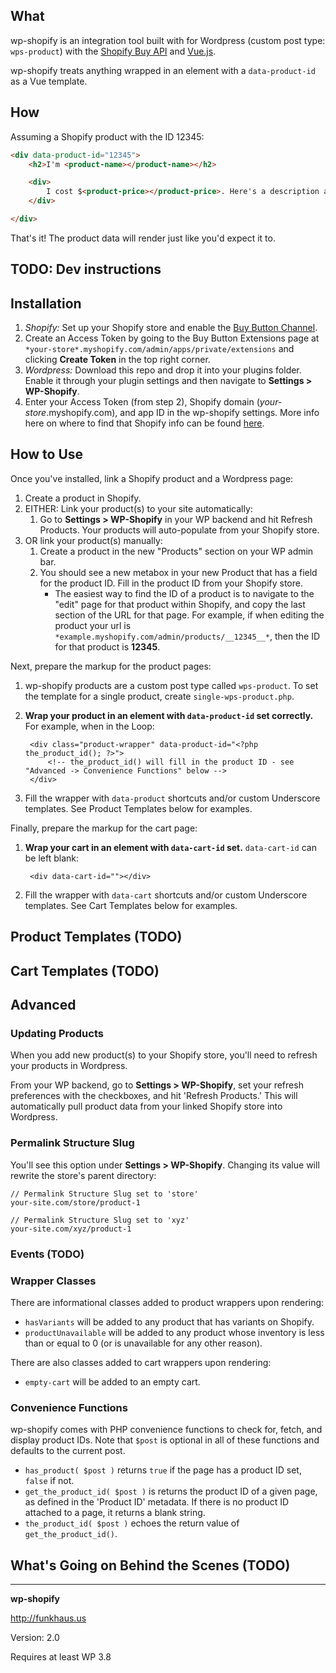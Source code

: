 ## What
wp-shopify is an integration tool built with for Wordpress (custom post type: `wps-product`) with the [Shopify Buy API](https://help.shopify.com/api/sdks/js-buy-sdk) and [Vue.js](https://vuejs.org/).

wp-shopify treats anything wrapped in an element with a `data-product-id` as a Vue template.

## How
Assuming a Shopify product with the ID 12345:

```html
<div data-product-id="12345">
    <h2>I'm <product-name></product-name></h2>

    <div>
        I cost $<product-price></product-price>. Here's a description about me: <product-description></product-description>
    </div>

</div>
```

That's it! The product data will render just like you'd expect it to.

## TODO: Dev instructions

## Installation

1. *Shopify:* Set up your Shopify store and enable the [Buy Button Channel](https://www.shopify.com/buy-button).
1. Create an Access Token by going to the Buy Button Extensions page at `*your-store*.myshopify.com/admin/apps/private/extensions` and clicking **Create Token** in the top right corner.
1. *Wordpress:* Download this repo and drop it into your plugins folder. Enable it through your plugin settings and then navigate to __Settings > WP-Shopify__.
1. Enter your Access Token (from step 2), Shopify domain (*your-store*.myshopify.com), and app ID in the wp-shopify settings. More info here on where to find that Shopify info can be found [here]( https://help.shopify.com/api/guides/api-credentials).

## How to Use
Once you've installed, link a Shopify product and a Wordpress page:

1. Create a product in Shopify.
1. EITHER: Link your product(s) to your site automatically:
    1. Go to __Settings > WP-Shopify__ in your WP backend and hit Refresh Products. Your products will auto-populate from your Shopify store.
1. OR link your product(s) manually:
    1. Create a product in the new "Products" section on your WP admin bar.
    1. You should see a new metabox in your new Product that has a field for the product ID. Fill in the product ID from your Shopify store.
        * The easiest way to find the ID of a product is to navigate to the "edit" page for that product within Shopify, and copy the last section of the URL for that page. For example, if when editing the product your url is `*example.myshopify.com/admin/products/__12345__*`, then the ID for that product is __12345__.

Next, prepare the markup for the product pages:

1. wp-shopify products are a custom post type called `wps-product`. To set the template for a single product, create `single-wps-product.php`.
1. **Wrap your product in an element with `data-product-id` set correctly.** For example, when in the Loop:

        <div class="product-wrapper" data-product-id="<?php the_product_id(); ?>">
            <!-- the_product_id() will fill in the product ID - see "Advanced -> Convenience Functions" below -->
        </div>
1. Fill the wrapper with `data-product` shortcuts and/or custom Underscore templates. See Product Templates below for examples.

Finally, prepare the markup for the cart page:

1. **Wrap your cart in an element with `data-cart-id` set.** `data-cart-id` can be left blank:

        <div data-cart-id=""></div>

1. Fill the wrapper with `data-cart` shortcuts and/or custom Underscore templates. See Cart Templates below for examples.

## Product Templates (TODO)

## Cart Templates (TODO)

## Advanced

### Updating Products

When you add new product(s) to your Shopify store, you'll need to refresh your products in Wordpress.

From your WP backend, go to __Settings > WP-Shopify__, set your refresh preferences with the checkboxes, and hit 'Refresh Products.' This will automatically pull product data from your linked Shopify store into Wordpress.

### Permalink Structure Slug

You'll see this option under __Settings > WP-Shopify__. Changing its value will rewrite the store's parent directory:

```
// Permalink Structure Slug set to 'store'
your-site.com/store/product-1

// Permalink Structure Slug set to 'xyz'
your-site.com/xyz/product-1
```

### Events (TODO)

### Wrapper Classes
There are informational classes added to product wrappers upon rendering:
* `hasVariants` will be added to any product that has variants on Shopify.
* `productUnavailable` will be added to any product whose inventory is less than or equal to 0 (or is unavailable for any other reason).

There are also classes added to cart wrappers upon rendering:
* `empty-cart` will be added to an empty cart.

### Convenience Functions
wp-shopify comes with PHP convenience functions to check for, fetch, and display product IDs. Note that `$post` is optional in all of these functions and defaults to the current post.
* `has_product( $post )` returns `true` if the page has a product ID set, `false` if not.
* `get_the_product_id( $post )` is returns the product ID of a given page, as defined in the 'Product ID' metadata. If there is no product ID attached to a page, it returns a blank string.
* `the_product_id( $post )` echoes the return value of `get_the_product_id()`.


## What's Going on Behind the Scenes (TODO)


--------

__wp-shopify__

http://funkhaus.us

Version: 2.0

Requires at least WP 3.8
